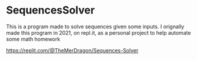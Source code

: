 # SequencesSolver

This is a program made to solve sequences given some inputs. I orignally made this program in 2021, on repl.it, as a personal project to help automate some math homework

https://replit.com/@TheMerDragon/Sequences-Solver
